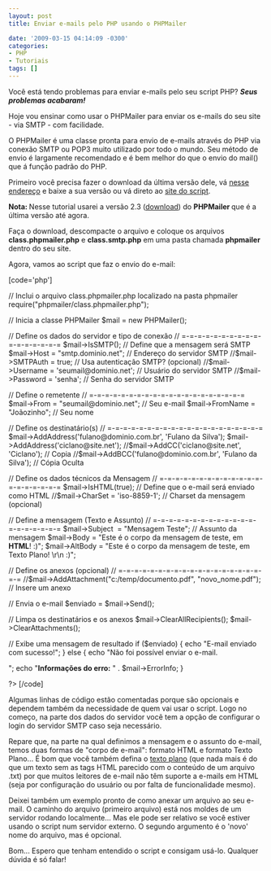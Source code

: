 ```yaml
---
layout: post
title: Enviar e-mails pelo PHP usando o PHPMailer

date: '2009-03-15 04:14:09 -0300'
categories:
- PHP
- Tutoriais
tags: []
---
```

<p>Você está tendo problemas para enviar e-mails pelo seu script PHP?<em> <strong>Seus problemas acabaram!</strong></em></p>
<p>Hoje vou ensinar como usar o PHPMailer para enviar os e-mails do seu site - via SMTP - com facilidade.</p>
<p>O PHPMailer é uma classe pronta para envio de e-mails através do PHP via conexão SMTP ou POP3 muito utilizado por todo o mundo. Seu método de envio é largamente recomendado e é bem melhor do que o envio do mail() que á função padrão do PHP.</p>
<p>Primeiro você precisa fazer o download da última versão dele, vá <a title="Download do PHPMailer" href="http://sourceforge.net/projects/phpmailer/files/" target="_blank">nesse endereço</a> e baixe a sua versão ou vá direto ao <a title="Site do PHPMailer" href="http://phpmailer.worxware.com/" target="_blank">site do script</a>.</p>
<p><strong>Nota: </strong>Nesse tutorial usarei a versão 2.3 (<a href="http://sourceforge.net/projects/phpmailer/files/phpmailer%20for%20php5_6/Previous%20Versions/PHPMailer%20v2.3%20for%20PHP5_6/phpMailer_v2.3.zip/download" target="_blank">download</a>) do <strong>PHPMailer </strong>que é a última versão até agora.</p>
<p>Faça o download, descompacte o arquivo e coloque os arquivos <strong>class.phpmailer.php</strong> e <strong>class.smtp.php</strong> em uma pasta chamada <strong>phpmailer</strong> dentro do seu site.</p>
<p>Agora, vamos ao script que faz o envio do e-mail:</p>
<p>[code='php']
<?php</p>
<p>// Inclui o arquivo class.phpmailer.php localizado na pasta phpmailer
require("phpmailer/class.phpmailer.php");</p>
<p>// Inicia a classe PHPMailer
$mail = new PHPMailer();</p>
<p>// Define os dados do servidor e tipo de conexão
// =-=-=-=-=-=-=-=-=-=-=-=-=-=-=-=-=
$mail->IsSMTP(); // Define que a mensagem será SMTP
$mail->Host = "smtp.dominio.net"; // Endereço do servidor SMTP
//$mail->SMTPAuth = true; // Usa autenticação SMTP? (opcional)
//$mail->Username = 'seumail@dominio.net'; // Usuário do servidor SMTP
//$mail->Password = 'senha'; // Senha do servidor SMTP</p>
<p>// Define o remetente
// =-=-=-=-=-=-=-=-=-=-=-=-=-=-=-=-=-=-=-=
$mail->From = "seumail@dominio.net"; // Seu e-mail
$mail->FromName = "Joãozinho"; // Seu nome</p>
<p>// Define os destinatário(s)
// =-=-=-=-=-=-=-=-=-=-=-=-=-=-=-=-=-=-=-=
$mail->AddAddress('fulano@dominio.com.br', 'Fulano da Silva');
$mail->AddAddress('ciclano@site.net');
//$mail->AddCC('ciclano@site.net', 'Ciclano'); // Copia
//$mail->AddBCC('fulano@dominio.com.br', 'Fulano da Silva'); // Cópia Oculta</p>
<p>// Define os dados técnicos da Mensagem
// =-=-=-=-=-=-=-=-=-=-=-=-=-=-=-=-=-=-=-=
$mail->IsHTML(true); // Define que o e-mail será enviado como HTML
//$mail->CharSet = 'iso-8859-1'; // Charset da mensagem (opcional)</p>
<p>// Define a mensagem (Texto e Assunto)
// =-=-=-=-=-=-=-=-=-=-=-=-=-=-=-=-=-=-=-=
$mail->Subject  = "Mensagem Teste"; // Assunto da mensagem
$mail->Body = "Este é o corpo da mensagem de teste, em <b>HTML</b>!  :)";
$mail->AltBody = "Este é o corpo da mensagem de teste, em Texto Plano! \r\n :)";</p>
<p>// Define os anexos (opcional)
// =-=-=-=-=-=-=-=-=-=-=-=-=-=-=-=-=-=-=-=
//$mail->AddAttachment("c:/temp/documento.pdf", "novo_nome.pdf");  // Insere um anexo</p>
<p>// Envia o e-mail
$enviado = $mail->Send();</p>
<p>// Limpa os destinatários e os anexos
$mail->ClearAllRecipients();
$mail->ClearAttachments();</p>
<p>// Exibe uma mensagem de resultado
if ($enviado) {
echo "E-mail enviado com sucesso!";
} else {
echo "Não foi possível enviar o e-mail.</p>
<p>";
echo "<b>Informações do erro:</b> " . $mail->ErrorInfo;
}</p>
<p>?>
[/code]</p>
<p>Algumas linhas de código estão comentadas porque são opcionais e dependem também da necessidade de quem vai usar o script. Logo no começo, na parte dos dados do servidor você tem a opção de configurar o login do servidor SMTP caso seja necessário.</p>
<p>Repare que, na parte na qual definimos a mensagem e o assunto do e-mail, temos duas formas de "corpo de e-mail": formato HTML e formato Texto Plano... É bom que você também defina o <a title="Descrição de texto plano na Wikipédia" href="http://pt.wikipedia.org/wiki/Texto_plano" target="_blank">texto plano</a> (que nada mais é do que um texto sem as tags HTML parecido com o conteúdo de um arquivo .txt) por que muitos leitores de e-mail não têm suporte a e-mails em HTML (seja por configuração do usuário ou por falta de funcionalidade mesmo).</p>
<p>Deixei também um exemplo pronto de como anexar um arquivo ao seu e-mail. O caminho do arquivo (primeiro arquivo) está nos moldes de um servidor rodando localmente... Mas ele pode ser relativo se você estiver usando o script num servidor externo. O segundo argumento é o 'novo' nome do arquivo, mas é opcional.</p>
<p>Bom... Espero que tenham entendido o script e consigam usá-lo. Qualquer dúvida é só falar!</p>
